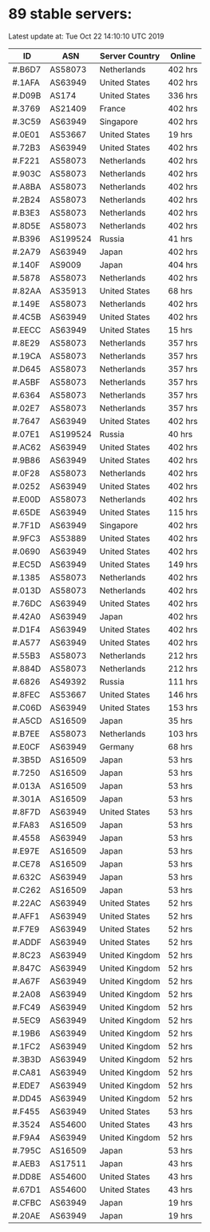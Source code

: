 # 89 stable servers:

Latest update at: Tue Oct 22 14:10:10 UTC 2019

| ID | ASN | Server Country | Online |
| -- | --- | -------------- | ------ |
| #.B6D7 | AS58073 | Netherlands | 402 hrs |
| #.1AFA | AS63949 | United States | 402 hrs |
| #.D09B | AS174 | United States | 336 hrs |
| #.3769 | AS21409 | France | 402 hrs |
| #.3C59 | AS63949 | Singapore | 402 hrs |
| #.0E01 | AS53667 | United States | 19 hrs |
| #.72B3 | AS63949 | United States | 402 hrs |
| #.F221 | AS58073 | Netherlands | 402 hrs |
| #.903C | AS58073 | Netherlands | 402 hrs |
| #.A8BA | AS58073 | Netherlands | 402 hrs |
| #.2B24 | AS58073 | Netherlands | 402 hrs |
| #.B3E3 | AS58073 | Netherlands | 402 hrs |
| #.8D5E | AS58073 | Netherlands | 402 hrs |
| #.B396 | AS199524 | Russia | 41 hrs |
| #.2A79 | AS63949 | Japan | 402 hrs |
| #.140F | AS9009 | Japan | 404 hrs |
| #.5878 | AS58073 | Netherlands | 402 hrs |
| #.82AA | AS35913 | United States | 68 hrs |
| #.149E | AS58073 | Netherlands | 402 hrs |
| #.4C5B | AS63949 | United States | 402 hrs |
| #.EECC | AS63949 | United States | 15 hrs |
| #.8E29 | AS58073 | Netherlands | 357 hrs |
| #.19CA | AS58073 | Netherlands | 357 hrs |
| #.D645 | AS58073 | Netherlands | 357 hrs |
| #.A5BF | AS58073 | Netherlands | 357 hrs |
| #.6364 | AS58073 | Netherlands | 357 hrs |
| #.02E7 | AS58073 | Netherlands | 357 hrs |
| #.7647 | AS63949 | United States | 402 hrs |
| #.07E1 | AS199524 | Russia | 40 hrs |
| #.AC62 | AS63949 | United States | 402 hrs |
| #.9B86 | AS63949 | United States | 402 hrs |
| #.0F28 | AS58073 | Netherlands | 402 hrs |
| #.0252 | AS63949 | United States | 402 hrs |
| #.E00D | AS58073 | Netherlands | 402 hrs |
| #.65DE | AS63949 | United States | 115 hrs |
| #.7F1D | AS63949 | Singapore | 402 hrs |
| #.9FC3 | AS53889 | United States | 402 hrs |
| #.0690 | AS63949 | United States | 402 hrs |
| #.EC5D | AS63949 | United States | 149 hrs |
| #.1385 | AS58073 | Netherlands | 402 hrs |
| #.013D | AS58073 | Netherlands | 402 hrs |
| #.76DC | AS63949 | United States | 402 hrs |
| #.42A0 | AS63949 | Japan | 402 hrs |
| #.D1F4 | AS63949 | United States | 402 hrs |
| #.A577 | AS63949 | United States | 402 hrs |
| #.55B3 | AS58073 | Netherlands | 212 hrs |
| #.884D | AS58073 | Netherlands | 212 hrs |
| #.6826 | AS49392 | Russia | 111 hrs |
| #.8FEC | AS53667 | United States | 146 hrs |
| #.C06D | AS63949 | United States | 153 hrs |
| #.A5CD | AS16509 | Japan | 35 hrs |
| #.B7EE | AS58073 | Netherlands | 103 hrs |
| #.E0CF | AS63949 | Germany | 68 hrs |
| #.3B5D | AS16509 | Japan | 53 hrs |
| #.7250 | AS16509 | Japan | 53 hrs |
| #.013A | AS16509 | Japan | 53 hrs |
| #.301A | AS16509 | Japan | 53 hrs |
| #.8F7D | AS63949 | United States | 53 hrs |
| #.FA83 | AS16509 | Japan | 53 hrs |
| #.4558 | AS63949 | Japan | 53 hrs |
| #.E97E | AS16509 | Japan | 53 hrs |
| #.CE78 | AS16509 | Japan | 53 hrs |
| #.632C | AS63949 | Japan | 53 hrs |
| #.C262 | AS16509 | Japan | 53 hrs |
| #.22AC | AS63949 | United States | 52 hrs |
| #.AFF1 | AS63949 | United States | 52 hrs |
| #.F7E9 | AS63949 | United States | 52 hrs |
| #.ADDF | AS63949 | United States | 52 hrs |
| #.8C23 | AS63949 | United Kingdom | 52 hrs |
| #.847C | AS63949 | United Kingdom | 52 hrs |
| #.A67F | AS63949 | United Kingdom | 52 hrs |
| #.2A08 | AS63949 | United Kingdom | 52 hrs |
| #.FC49 | AS63949 | United Kingdom | 52 hrs |
| #.5EC9 | AS63949 | United Kingdom | 52 hrs |
| #.19B6 | AS63949 | United Kingdom | 52 hrs |
| #.1FC2 | AS63949 | United Kingdom | 52 hrs |
| #.3B3D | AS63949 | United Kingdom | 52 hrs |
| #.CA81 | AS63949 | United Kingdom | 52 hrs |
| #.EDE7 | AS63949 | United Kingdom | 52 hrs |
| #.DD45 | AS63949 | United Kingdom | 52 hrs |
| #.F455 | AS63949 | United States | 53 hrs |
| #.3524 | AS54600 | United States | 43 hrs |
| #.F9A4 | AS63949 | United Kingdom | 52 hrs |
| #.795C | AS16509 | Japan | 53 hrs |
| #.AEB3 | AS17511 | Japan | 43 hrs |
| #.DD8E | AS54600 | United States | 43 hrs |
| #.67D1 | AS54600 | United States | 43 hrs |
| #.CFBC | AS63949 | Japan | 19 hrs |
| #.20AE | AS63949 | Japan | 19 hrs |

